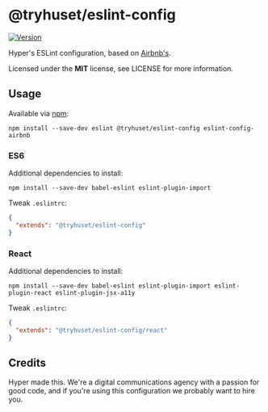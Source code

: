 # @tryhuset/eslint-config

[![Version](https://img.shields.io/npm/v/@tryhuset/eslint-config.svg?style=flat)](https://www.npmjs.org/package/@tryhuset/eslint-config)

Hyper's ESLint configuration, based on [Airbnb's](https://github.com/airbnb/javascript/tree/master/packages/eslint-config-airbnb).

Licensed under the **MIT** license, see LICENSE for more information.

## Usage

Available via [npm](https://www.npmjs.com):

```shell
npm install --save-dev eslint @tryhuset/eslint-config eslint-config-airbnb
```

### ES6

Additional dependencies to install:

```shell
npm install --save-dev babel-eslint eslint-plugin-import
```

Tweak `.eslintrc`:

```json
{
  "extends": "@tryhuset/eslint-config"
}
```

### React

Additional dependencies to install:

```shell
npm install --save-dev babel-eslint eslint-plugin-import eslint-plugin-react eslint-plugin-jsx-a11y
```

Tweak `.eslintrc`:

```json
{
  "extends": "@tryhuset/eslint-config/react"
}
```

## Credits

Hyper made this. We're a digital communications agency with a passion for good code,
and if you're using this configuration we probably want to hire you.
